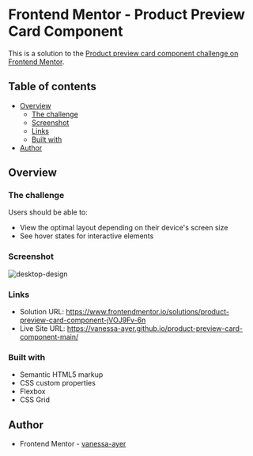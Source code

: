 # Frontend Mentor - Product Preview Card Component

This is a solution to the [Product preview card component challenge on Frontend Mentor](https://www.frontendmentor.io/challenges/product-preview-card-component-GO7UmttRfa). 

## Table of contents

- [Overview](#overview)
  - [The challenge](#the-challenge)
  - [Screenshot](#screenshot)
  - [Links](#links)
  - [Built with](#built-with)
- [Author](#author)

## Overview

### The challenge

Users should be able to:

- View the optimal layout depending on their device's screen size
- See hover states for interactive elements

### Screenshot

![desktop-design](https://github.com/vanessa-ayer/product-preview-card-component-main/assets/135392710/d51d0cc7-c1b0-420f-a221-384a535f0d90)

### Links

- Solution URL: https://www.frontendmentor.io/solutions/product-preview-card-component-jVOJ9Fv-6n
- Live Site URL: https://vanessa-ayer.github.io/product-preview-card-component-main/

### Built with

- Semantic HTML5 markup
- CSS custom properties
- Flexbox
- CSS Grid

## Author

- Frontend Mentor - [vanessa-ayer](https://www.frontendmentor.io/profile/vanessa-ayer)
 
